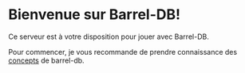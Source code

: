 # Bienvenue sur Barrel-DB!

Ce serveur est à votre disposition pour jouer avec Barrel-DB.

Pour commencer, je vous recommande de prendre connaissance des [concepts](barrel/concepts.md) de barrel-db.
